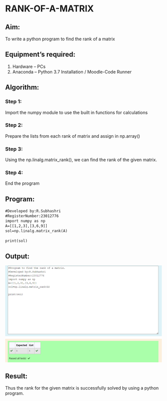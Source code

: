 # RANK-OF-A-MATRIX
## Aim:
To write a python program to find the rank of a matrix
## Equipment’s required:
1. 	Hardware – PCs
2. 	Anaconda – Python 3.7 Installation / Moodle-Code Runner
## Algorithm:
### Step 1:
Import the numpy module to use the built in functions for calculations
### Step 2: 
Prepare the lists from each rank of matrix and assign in np.array()
### Step 3:
 Using the np.linalg.matrix_rank(), we can find the rank of the given matrix.
### Step 4: 
End the program
## Program:
```#Program to find the rank of a matrix.
#Developed by:R.Subhashri 
#RegisterNumber:23012776
import numpy as np
A=[[1,2,3],[3,6,9]]
sol=np.linalg.matrix_rank(A)

print(sol)
```
## Output:
![Alt text](<Screenshot 2023-12-15 103320.png>)
## Result:
Thus the rank for the given matrix is successfully solved by  using a python program.

